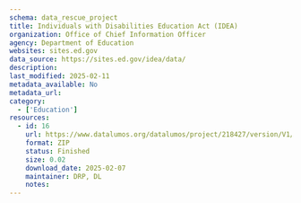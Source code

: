 ```yaml
---
schema: data_rescue_project 
title: Individuals with Disabilities Education Act (IDEA)
organization: Office of Chief Information Officer
agency: Department of Education
websites: sites.ed.gov
data_source: https://sites.ed.gov/idea/data/
description: 
last_modified: 2025-02-11
metadata_available: No
metadata_url: 
category:
  - ['Education'] 
resources:
  - id: 16
    url: https://www.datalumos.org/datalumos/project/218427/version/V1/view
    format: ZIP
    status: Finished
    size: 0.02
    download_date: 2025-02-07
    maintainer: DRP, DL
    notes: 
---
```

